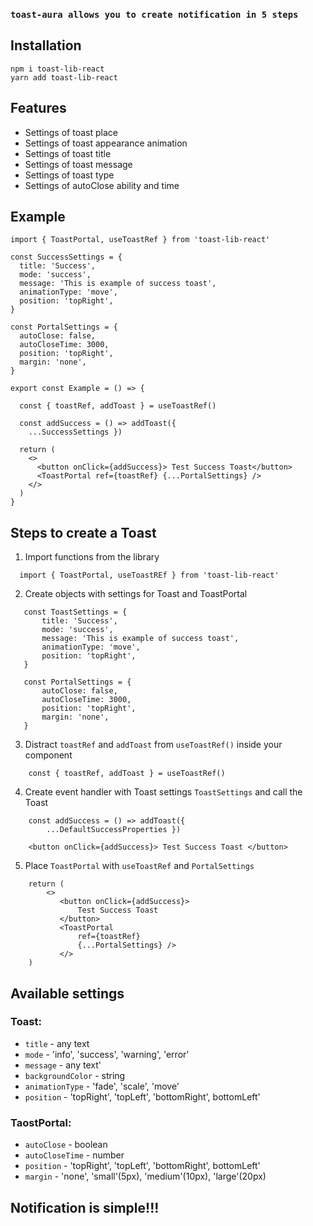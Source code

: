 ### `toast-aura allows you to create notification in 5 steps`

## Installation

```
npm i toast-lib-react
yarn add toast-lib-react
```

## Features

- Settings of toast place
- Settings of toast appearance animation
- Settings of toast title
- Settings of toast message
- Settings of toast type
- Settings of autoClose ability and time

## Example

```
import { ToastPortal, useToastRef } from 'toast-lib-react'

const SuccessSettings = {
  title: 'Success',
  mode: 'success',
  message: 'This is example of success toast',
  animationType: 'move',
  position: 'topRight',
}

const PortalSettings = {
  autoClose: false,
  autoCloseTime: 3000,
  position: 'topRight',
  margin: 'none',
}

export const Example = () => {

  const { toastRef, addToast } = useToastRef()

  const addSuccess = () => addToast({
    ...SuccessSettings })

  return (
    <>
      <button onClick={addSuccess}> Test Success Toast</button>
      <ToastPortal ref={toastRef} {...PortalSettings} />
    </>
  )
}

```

## Steps to create a Toast

1.  Import functions from the library

```
  import { ToastPortal, useToastREf } from 'toast-lib-react'
```

2.  Create objects with settings for Toast and ToastPortal

```
   const ToastSettings = {
       title: 'Success',
       mode: 'success',
       message: 'This is example of success toast',
       animationType: 'move',
       position: 'topRight',
   }

   const PortalSettings = {
       autoClose: false,
       autoCloseTime: 3000,
       position: 'topRight',
       margin: 'none',
   }
```

3. Distract `toastRef` and `addToast` from `useToastRef()` inside your component

```
    const { toastRef, addToast } = useToastRef()

```

4. Create event handler with Toast settings `ToastSettings` and call the Toast

```
    const addSuccess = () => addToast({
        ...DefaultSuccessProperties })

    <button onClick={addSuccess}> Test Success Toast </button>
```

5. Place `ToastPortal` with `useToastRef` and `PortalSettings`

```
    return (
        <>
           <button onClick={addSuccess}>
               Test Success Toast
           </button>
           <ToastPortal
               ref={toastRef}
               {...PortalSettings} />
           </>
    )
```

## Available settings

### Toast:

- `title` - any text
- `mode` - 'info', 'success', 'warning', 'error'
- `message` - any text'
- `backgroundColor` - string
- `animationType` - 'fade', 'scale', 'move'
- `position` - 'topRight', 'topLeft', 'bottomRight', bottomLeft'

### TaostPortal:

- `autoClose` - boolean
- `autoCloseTime` - number
- `position` - 'topRight', 'topLeft', 'bottomRight', bottomLeft'
- `margin` - 'none', 'small'(5px), 'medium'(10px), 'large'(20px)

## Notification is simple!!!